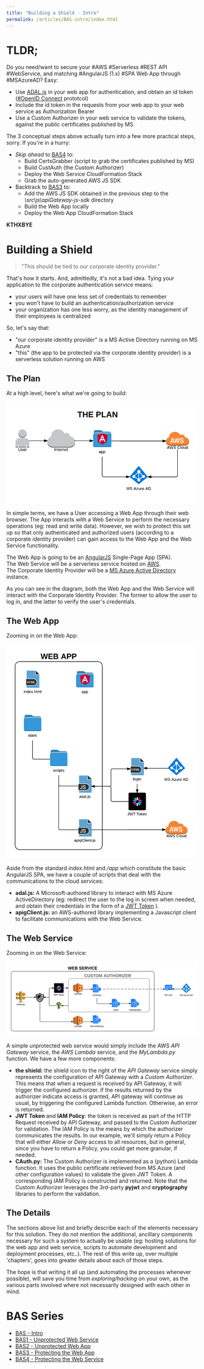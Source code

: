 ```yaml
---
title: "Building a Shield - Intro"
permalink: /articles/BAS-intro/index.html
---
```


# TLDR;

Do you need/want to secure your #AWS #Serverless #REST API #WebService, and matching #AngularJS (1.x) #SPA Web App through #MSAzureAD? Easy:

* Use [ADAL.js](https://github.com/AzureAD/azure-activedirectory-library-for-js) in your web app for authentication, and obtain an id token ([#OpenID Connect](https://docs.microsoft.com/en-us/azure/active-directory/develop/active-directory-protocols-openid-connect-code) prototcol)
* Include the id token in the requests from your web app to your web service as Authorization Bearer
* Use a Custom Authorizer in your web service to validate the tokens, against the public certificates published by MS

The 3 conceptual steps above actually turn into a few more practical steps, sorry. If you're in a hurry:

* *Skip ahead* to [BAS4](../BAS4-pws/README.md) to:
   * Build CertsGrabber (script to grab the certificates published by MS)
   * Build CustAuth (the Custom Authorizer)
   * Deploy the Web Service CloudFormation Stack
   * Grab the auto-generated AWS JS SDK
* Backtrack to [BAS3](../BAS3-pwa/README.md) to:
   * Add the AWS JS SDK obtained in the previous step to the *\src\js\apiGateway-js-sdk* directory
   * Build the Web App locally
   * Deploy the Web App CloudFormation Stack

**KTHXBYE**

# Building a Shield

> "This should be tied to our corporate identity provider."

That's how it starts. And, admittedly, it's not a bad idea. Tying your application to the corporate authentication service means:

* your users will have one less set of credentials to remember
* you won't have to build an authentication/authorization service
* your organization has one less worry, as the identity management of their employees is centralized

So, let's say that:

* "our corporate identity provider" is a MS Active Directory running on MS Azure
* "this" (the app to be protected via the corporate identity provider) is a serverless solution running on AWS

## The Plan

At a high level, here's what we're going to build:

![The Plan](./BAS0-ThePlan.png)

In simple terms, we have a User accessing a Web App through their web browser. The App interacts with a Web Service to perform the necessary operations (eg: read and write data). However, we wish to protect this set up so that only authenticated and authorized users (according to a corporate identity provider) can gain access to the Web App and the Web Service functionality.

The Web App is going to be an [AngularJS](https://angularjs.org/) Single-Page App (SPA).<br />
The Web Service will be a serverless service hosted on [AWS](https://aws.amazon.com/).<br />
The Corporate Identity Provider will be a [MS Azure Active Directory](https://docs.microsoft.com/en-us/azure/active-directory/active-directory-whatis) instance.<br />

As you can see in the diagram, both the Web App and the Web Service will interact with the Corporate Identity Provider. The former to allow the user to log in, and the latter to verify the user's credentials.

## The Web App

Zooming in on the Web App:

![The Web App](./BAS0-WebApp.png)

Aside from the standard *index.html* and */app* which constitute the basic AngularJS SPA, we have a couple of scripts that deal with the communications to the cloud services:

* **adal.js:** A Microsoft-authored library to interact with MS Azure ActiveDirectory (eg: redirect the user to the log in screen when needed, and obtain their credentials in the form of a [JWT Token](https://jwt.io/) ).
* **apigClient.js:** an AWS-authored library implementing a Javascript client to facilitate communications with the Web Service.

## The Web Service

Zooming in on the Web Service:

![The Web Service](./BAS0-WebService.png)

A simple unprotected web service would simply include the AWS *API Gateway* service, the *AWS Lambda* service, and the *MyLambda.py* function. We have a few more components:

* **the shield:** the shield icon to the right of the *API Gateway* service simply represents the configuration of API Gateway with a *Custom Authorizer*. This means that when a request is received by API Gateway, it will trigger the configured authorizer. if the results returned by the authorizer indicate access is granted, API gateway will continue as usual, by triggering the configured Lambda function. Otherwise, an error is returned.
* **JWT Token** and **IAM Policy**: the token is received as part of the HTTP Request received by API Gateway, and passed to the Custom Authorizer for validation. The IAM Policy is the means by which the authorizer communicates the results. In our example, we'll simply return a Policy that will either *Allow* or *Deny* access to all resources, but in general, since you have to return a Policy, you could get more granular, if needed.
* **CAuth.py:** The Custom Authorizer is implemented as a (python) Lambda function. It uses the public certificate retrieved from MS Azure (and other configuration values) to validate the given JWT Token. A corresponding IAM Policy is constructed and returned. Note that the Custom Authorizer leverages the 3rd-party **pyjwt** and **cryptography** libraries to perform the validation.

## The Details

The sections above list and briefly describe each of the elements necessary for this solution. They do not mention the additional, ancillary components necessary for such a system to actually be usable (eg: hosting solutions for the web app and web service, scripts to automate development and deployment processes, etc..). The rest of this write up, over multiple 'chapters', goes into greater details about each of those steps.

The hope is that writing it all up (and automating the processes whenever possible), will save you time from *exploring/hacking* on your own, as the various parts involved where not necessarily designed with each other in mind.

# BAS Series
* [BAS - Intro](../BAS-intro/README.md)
* [BAS1 - Unprotected Web Service](../BAS1-uws/README.md)
* [BAS2 - Unprotected Web App](../BAS2-uwa/README.md)
* [BAS3 - Protecting the Web App](../BAS3-pwa/README.md)
* [BAS4 - Protecting the Web Service](../BAS4-pws/README.md)
